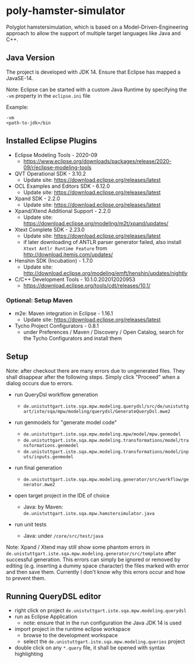 # poly-hamster-simulator
Polyglot hamstersimulation, which is based on a Model-Driven-Engineering approach to allow the support of multiple target languages like Java and C++.

## Java Version

The project is developed with JDK 14. Ensure that Eclipse has mapped a JavaSE-14.

Note: Eclipse can be started with a custom Java Runtime by specifying the `-vm` property in the `eclipse.ini` file

Example: 
```
-vm
<path-to-jdk>/bin
```

## Installed Eclipse Plugins

* Eclipse Modeling Tools - 2020-09
    * https://www.eclipse.org/downloads/packages/release/2020-09/r/eclipse-modeling-tools
* QVT Operational SDK - 3.10.2
    * Update site: https://download.eclipse.org/releases/latest
* OCL Examples and Editors SDK - 6.12.0
    * Update site: https://download.eclipse.org/releases/latest
* Xpand SDK	- 2.2.0
    * Update site: https://download.eclipse.org/releases/latest
* Xpand/Xtend Additional Support - 2.2.0
    * Update site: https://download.eclipse.org/modeling/m2t/xpand/updates/
* Xtext Complete SDK - 2.23.0
    * Update site: https://download.eclipse.org/releases/latest
    * if later downloading of ANTLR parser generator failed, also install `Xtext Antlr Runtime Feature` from http://download.itemis.com/updates/
* Henshin SDK (Incubation) - 1.7.0
    * Update site: http://download.eclipse.org/modeling/emft/henshin/updates/nightly
* C/C++ Development Tools - 10.1.0.202012020953
    * https://download.eclipse.org/tools/cdt/releases/10.1/

### Optional: Setup Maven

* m2e: Maven integration in Eclipse - 1.16.1
    * Update site: https://download.eclipse.org/releases/latest
* Tycho Project Configurators - 0.8.1
    * under Preferences / Maven / Discovery / Open Catalog, search for the Tycho Configurators and install them 

## Setup

Note: after checkout there are many errors due to ungenerated files. They shall disappear after the following steps.
Simply click "Proceed" when a dialog occurs due to errors.

* run QueryDsl workflow generation
    * `de.unistuttgart.iste.sqa.mpw.modeling.querydsl/src/de/unistuttgart/iste/sqa/mpw/modeling/querydsl/GenerateQueryDsl.mwe2`

* run genmodels for "generate model code"
    * `de.unistuttgart.iste.sqa.mpw.modeling.mpw/model/mpw.genmodel`
    * `de.unistuttgart.iste.sqa.mpw.modeling.transformations/model/transformations.genmodel`
    * `de.unistuttgart.iste.sqa.mpw.modeling.transformations/model/inputs/inputs.genmodel`

* run final generation
    * `de.unistuttgart.iste.sqa.mpw.modeling.generator/src/workflow/generator.mwe2`

* open target project in the IDE of choice
    * Java: by Maven: `de.unistuttgart.iste.sqa.mpw.hamstersimulator.java`

* run unit tests
    * Java: under `/core/src/test/java`

Note: Xpand / Xtend may still show some phantom errors in `de.unistuttgart.iste.sqa.mpw.modeling.generator/src/template` after successful generation. This errors can simply be ignored or removed by editing (e.g. inserting a dummy space character) the files marked with error and then save them.
      Currently I don't know why this errors occur and how to prevent them.

## Running QueryDSL editor

* right click on project `de.unistuttgart.iste.sqa.mpw.modeling.querydsl`
* run as Eclipse Application
    * note: ensure that in the run configuration the Java JDK 14 is used
* import project in the runtime eclipse workspace
    * browse to the development workspace
    * select the `de.unistuttgart.iste.sqa.mpw.modeling.queries` project
* double click on any `*.query` file, it shall be opened with syntax highlighting
    